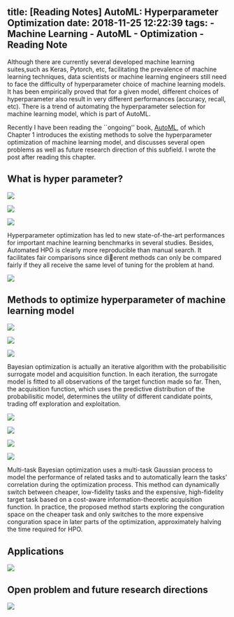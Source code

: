 title: [Reading Notes] AutoML: Hyperparameter Optimization
date: 2018-11-25 12:22:39
tags:
    - Machine Learning
    - AutoML
    - Optimization
    - Reading Note
---

Although there are currently several developed machine learning suites,such as Keras, Pytorch, etc, facilitating the prevalence of machine learning techniques, data scientists or machine learning engineers still need to face the difficulty of hyperparameter choice of machine learning models. It has been empirically proved that for a given model, different choices of hyperparameter  also result in very different performances (accuracy, recall, etc). There is a trend of automating the hyperparameter selection for machine learning model, which is part of AutoML.

Recently I have been reading the ``ongoing'' book,  [AutoML](https://www.automl.org/book/), of which Chapter 1 introduces the existing methods to solve the hyperparameter optimization of machine learning model, and discusses several open problems as well as future research direction of this subfield. I wrote the post after reading this chapter.

<!-- more -->

## What is hyper parameter?

![](https://xijun-album.oss-cn-hangzhou.aliyuncs.com/AutoML1/Intro%20To%20AutoML.003.jpeg)

![](https://xijun-album.oss-cn-hangzhou.aliyuncs.com/AutoML1/Intro%20To%20AutoML.004.jpeg)

![](https://xijun-album.oss-cn-hangzhou.aliyuncs.com/AutoML1/Intro%20To%20AutoML.005.jpeg)

Hyperparameter optimization has led to new state-of-the-art performances for important machine learning benchmarks in several studies. Besides, Automated HPO is clearly more reproducible than manual search. It facilitates fair comparisons since dierent methods can only be compared fairly if they all receive the same level of tuning for the problem at hand.

![](https://xijun-album.oss-cn-hangzhou.aliyuncs.com/AutoML1/Intro%20To%20AutoML.006.jpeg)

## Methods to optimize hyperparameter of machine learning model

![](https://xijun-album.oss-cn-hangzhou.aliyuncs.com/AutoML1/Intro%20To%20AutoML.007.jpeg)

![](https://xijun-album.oss-cn-hangzhou.aliyuncs.com/AutoML1/Intro%20To%20AutoML.008.jpeg)

![](https://xijun-album.oss-cn-hangzhou.aliyuncs.com/AutoML1/Intro%20To%20AutoML.009.jpeg)

Bayesian optimization is actually an iterative algorithm with the probabilisitic surrogate model and acquisition function. In each iteration, the surrogate model is fitted to all observations of the target function made so far. Then, the acquisition function, which uses the predictive distribution of the probabilisitic model, determines the utility of different candidate points, trading off exploration and exploitation.

![](https://xijun-album.oss-cn-hangzhou.aliyuncs.com/AutoML1/Intro%20To%20AutoML.010.jpeg)

![](https://xijun-album.oss-cn-hangzhou.aliyuncs.com/AutoML1/Intro%20To%20AutoML.011.jpeg)

![](https://xijun-album.oss-cn-hangzhou.aliyuncs.com/AutoML1/Intro%20To%20AutoML.012.jpeg)

![](https://xijun-album.oss-cn-hangzhou.aliyuncs.com/AutoML1/Intro%20To%20AutoML.013.jpeg)

Multi-task Bayesian optimization  uses a multi-task Gaussian process to model the performance of related tasks and to automatically learn the tasks' correlation during the optimization process. This method can dynamically switch between cheaper, low-fidelity tasks and the expensive, high-fidelity target task based on a cost-aware information-theoretic acquisition function. In practice, the proposed method starts exploring the conguration space on the cheaper task and only switches to the more expensive conguration space in later parts of the optimization, approximately halving the time required for HPO.

## Applications

![](https://xijun-album.oss-cn-hangzhou.aliyuncs.com/AutoML1/Intro%20To%20AutoML.014.jpeg)

## Open problem and future research directions

![](https://xijun-album.oss-cn-hangzhou.aliyuncs.com/AutoML1/Intro%20To%20AutoML.015.jpeg)